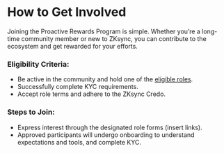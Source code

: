 # How to Get Involved

Joining the Proactive Rewards Program is simple. Whether you’re a long-time community member or new to ZKsync, you can contribute to the ecosystem and get rewarded for your efforts.

### **Eligibility Criteria**:

* Be active in the community and hold one of the [eligible roles](eligible-roles-and-responsibilities.md).
* Successfully complete KYC requirements.
* Accept role terms and adhere to the ZKsync Credo.

### **Steps to Join**:

* Express interest through the designated role forms (insert links).
* Approved participants will undergo onboarding to understand expectations and tools, and complete KYC.
